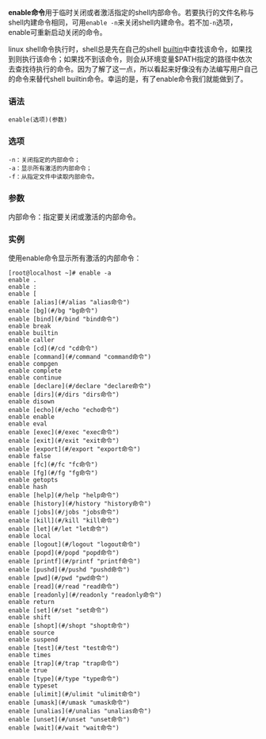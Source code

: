 **enable命令**用于临时关闭或者激活指定的shell内部命令。若要执行的文件名称与shell内建命令相同，可用`enable -n`来关闭shell内建命令。若不加`-n`选项，enable可重新启动关闭的命令。

linux shell命令执行时，shell总是先在自己的shell [builtin](#/builtin "builtin命令")中查找该命令，如果找到则执行该命令；如果找不到该命令，则会从环境变量$PATH指定的路径中依次去查找待执行的命令。因为了解了这一点，所以看起来好像没有办法编写用户自己的命令来替代shell builtin命令。幸运的是，有了enable命令我们就能做到了。

### 语法  

```
enable(选项)(参数)
```

### 选项  

```
-n：关闭指定的内部命令；
-a：显示所有激活的内部命令；
-f：从指定文件中读取内部命令。
```

### 参数  

内部命令：指定要关闭或激活的内部命令。

### 实例  

使用enable命令显示所有激活的内部命令：

```
[root@localhost ~]# enable -a
enable .
enable :
enable [
enable [alias](#/alias "alias命令")
enable [bg](#/bg "bg命令")
enable [bind](#/bind "bind命令")
enable break
enable builtin
enable caller
enable [cd](#/cd "cd命令")
enable [command](#/command "command命令")
enable compgen
enable complete
enable continue
enable [declare](#/declare "declare命令")
enable [dirs](#/dirs "dirs命令")
enable disown
enable [echo](#/echo "echo命令")
enable enable
enable eval
enable [exec](#/exec "exec命令")
enable [exit](#/exit "exit命令")
enable [export](#/export "export命令")
enable false
enable [fc](#/fc "fc命令")
enable [fg](#/fg "fg命令")
enable getopts
enable hash
enable [help](#/help "help命令")
enable [history](#/history "history命令")
enable [jobs](#/jobs "jobs命令")
enable [kill](#/kill "kill命令")
enable [let](#/let "let命令")
enable local
enable [logout](#/logout "logout命令")
enable [popd](#/popd "popd命令")
enable [printf](#/printf "printf命令")
enable [pushd](#/pushd "pushd命令")
enable [pwd](#/pwd "pwd命令")
enable [read](#/read "read命令")
enable [readonly](#/readonly "readonly命令")
enable return
enable [set](#/set "set命令")
enable shift
enable [shopt](#/shopt "shopt命令")
enable source
enable suspend
enable [test](#/test "test命令")
enable times
enable [trap](#/trap "trap命令")
enable true
enable [type](#/type "type命令")
enable typeset
enable [ulimit](#/ulimit "ulimit命令")
enable [umask](#/umask "umask命令")
enable [unalias](#/unalias "unalias命令")
enable [unset](#/unset "unset命令")
enable [wait](#/wait "wait命令")
```